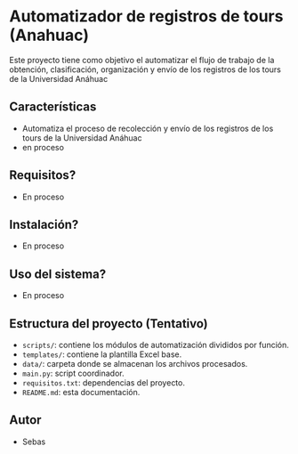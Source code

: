 # Automatizador de registros de tours (Anahuac)

Este proyecto tiene como objetivo el automatizar el flujo de trabajo de la obtención, clasificación, organización y envío de los registros de los tours de la Universidad Anáhuac

## Características
- Automatiza el proceso de recolección y envío de los registros de los tours de la Universidad Anáhuac
- en proceso

## Requisitos?
- En proceso

## Instalación?
- En proceso

## Uso del sistema?
- En proceso

## Estructura del proyecto (Tentativo)
- `scripts/`: contiene los módulos de automatización divididos por función.
- `templates/`: contiene la plantilla Excel base.
- `data/`: carpeta donde se almacenan los archivos procesados.
- `main.py`: script coordinador.
- `requisitos.txt`: dependencias del proyecto.
- `README.md`: esta documentación.

## Autor
- Sebas

